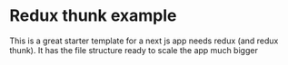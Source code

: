 # Redux thunk example

This is a great starter template for a next js app needs redux (and redux thunk). It has the file structure ready to scale the app much bigger